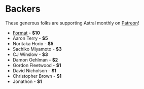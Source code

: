 # Backers

These generous folks are supporting Astral monthly on [Patreon](https://patreon.com/syropian)!

- [Format](https://format.com) - **$10**
- Aaron Terry - **$5**
- Noritaka Horio - **$5**
- Sachiko Miyamoto - **$3**
- CJ Winslow - **$3**
- Damon Oehlman - **$2**
- Gordon Fleetwood - **$1**
- David Nicholson - **$1**
- Christopher Brown - **$1**
- Jonathon - **$1**
